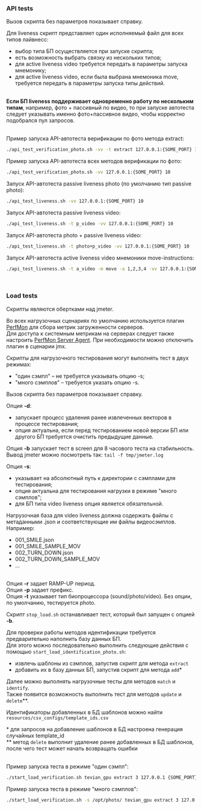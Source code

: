 ### API tests
Вызов скрипта без параметров показывает справку.

Для liveness скрипт представляет один исполняемый файл для всех типов лайвнесс:
- выбор типа БП осуществляется при запуске скрипта;
- есть возможность выбрать связку из нескольких типов;
- для active liveness video требуется передать в параметры запуска мнемонику;
- для active liveness video, если была выбрана мнемоника move, требуется передать в параметры запуска типы действий.

<br>**Если БП liveness поддерживает одновременно работу по нескольким типам**, например, фото + пассивный по видео, то при запуске автотеста следует указывать именно фото+пассивное видео, чтобы корректно подобрался пул запросов.
  

<br>Пример запуска API-автотеста верификации по фото метода extract:
```bash
./api_test_verification_photo.sh -vv -t extract 127.0.0.1:{SOME_PORT} 10
```

Пример запуска API-автотеста всех методов верификации по фото:
```bash
./api_test_verification_photo.sh -vv 127.0.0.1:{SOME_PORT} 10
```

Запуск API-автотеста passive liveness photo (по умолчанию тип passive photo):
```bash
./api_test_liveness.sh -vv 127.0.0.1:{SOME_PORT} 10
```

Запуск API-автотеста passive liveness video:
```bash
./api_test_liveness.sh -t p_video -vv 127.0.0.1:{SOME_PORT} 10
```

Запуск API-автотеста photo + passive liveness video:
```bash
./api_test_liveness.sh -t photo+p_video -vv 127.0.0.1:{SOME_PORT} 10
```

Запуск API-автотеста active liveness video мнемоники move-instructions:
```bash
./api_test_liveness.sh -t a_video -m move -a 1,2,3,4 -vv 127.0.0.1:{SOME_PORT} 10
```
<br>

### Load tests
Скрипты являются обертками над jmeter.

Во всех нагрузочных сценариях по умолчанию используется плагин [PerfMon](https://jmeter-plugins.org/wiki/PerfMon/) для сбора метрик загруженности серверов.
<br>Для доступа к системным метрикам на серверах следует также настроить [PerfMon Server Agent](https://github.com/undera/perfmon-agent/blob/master/README.md). При необходимости можно отключить плагин в сценарии jmx.

Скрипты для нагрузочного тестирования могут выполнять тест в двух режимах:
* "один сэмпл" – не требуется указывать опцию -s;
* "много сэмплов" – требуется указать опцию -s.

Вызов скрипта без параметров показывает справку.

Опция **-d**:
* запускает процесс удаления ранее извлеченных векторов в процессе тестирования;
* опция актуальна, если перед тестированием новой версии БП или другого БП требуется очистить предыдущие данные.

Опция **-b** запускает тест в screen для 8 часового теста на стабильность.
<br>Вывод jmeter можно посмотреть так: `tail -f tmp/jmeter.log`

Опция **-s**:
* указывает на абсолютный путь к директории с сэмплами для тестирования;
* опция актуальна для тестирования нагрузки в режиме "много сэмплов";
* для БП типа video liveness опция является обязательной.

Нагрузочная база для video liveness должна содержать файлы с метаданными .json и соответствующие им файлы видеосэмплов.
Например:
- 001_SMILE.json
- 001_SMILE_SAMPLE_MOV
- 002_TURN_DOWN.json
- 002_TURN_DOWN_SAMPLE_MOV
- ...

<br>Опция **-r** задает RAMP-UP период.
<br>Опция **-p** задает префикс.
<br>Опция **-t** указывает тип биопроцессора (sound/photo/video). Без опции, по умолчанию, тестируется photo.

Скрипт `stop_load.sh` останавливает тест, который был запущен с опцией **-b**.

Для проверки работы методов идентификации требуется предварительно наполнить базу данных БП.
<br>Для этого можно последовательно выполнить следующие действия с помощью `start_load_identification_photo.sh`:
- извлечь шаблоны из сэмплов, запустив скрипт для метода `extract`
- добавить их в базу данных БП, запустив скрипт для метода `add`*

Далее можно выполнять нагрузочные тесты для методов `match` и `identify`.
<br>Также появится возможность выполнить тест для методов `update` и `delete`**.

Идентификаторы добавленных в БД шаблонов можно найти `resources/csv_configs/template_ids.csv`

\* для запросов на добавление шаблонов в БД настроена генерация случайных template_id
<br>\*\* метод `delete` выполнит удаление ранее добавленных в БД шаблонов, после чего тест может начать возвращать ошибки

<br>Пример запуска теста в режиме "один сэмпл":
```bash
./start_load_verification.sh tevian_gpu extract 3 127.0.0.1 {SOME_PORT}
```

Пример запуска теста в режиме "много сэмплов":
```bash
./start_load_verification.sh -s /opt/photo/ tevian_gpu extract 3 127.0.0.1 {SOME_PORT}
```
